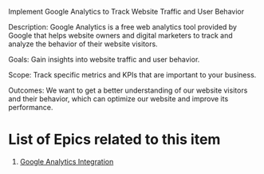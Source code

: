 Implement Google Analytics to Track Website Traffic and User Behavior

Description: Google Analytics is a free web analytics tool provided by Google that helps website owners and digital marketers to track and analyze the behavior of their website visitors. 

Goals: Gain insights into website traffic and user behavior. 

Scope: Track specific metrics and KPIs that are important to your business.

Outcomes: We want to get a better understanding of our website visitors and their behavior, which can optimize our website and improve its performance.

# List of Epics related to this item

1) [Google Analytics Integration](https://github.com/jnarlyv/mywebclass-agile-docs/blob/projectmod/documentation/templates/theme/initiatives/epics/analytics.md)
